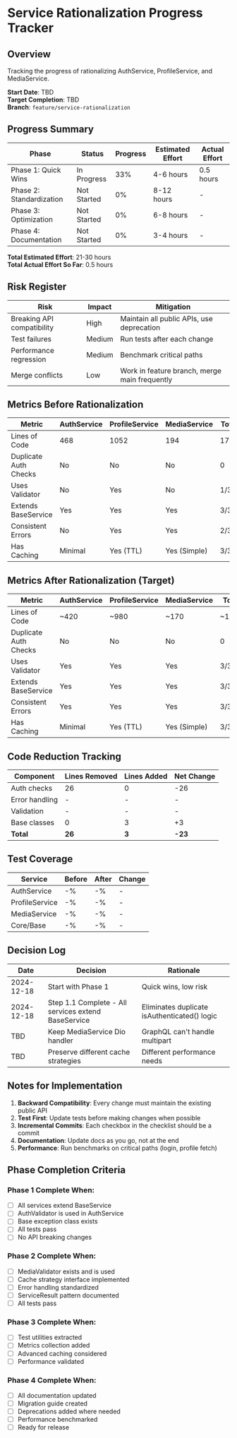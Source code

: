 # Service Rationalization Progress Tracker

## Overview
Tracking the progress of rationalizing AuthService, ProfileService, and MediaService.

**Start Date**: TBD  
**Target Completion**: TBD  
**Branch**: `feature/service-rationalization`

## Progress Summary

| Phase | Status | Progress | Estimated Effort | Actual Effort |
|-------|--------|----------|------------------|---------------|
| Phase 1: Quick Wins | In Progress | 33% | 4-6 hours | 0.5 hours |
| Phase 2: Standardization | Not Started | 0% | 8-12 hours | - |
| Phase 3: Optimization | Not Started | 0% | 6-8 hours | - |
| Phase 4: Documentation | Not Started | 0% | 3-4 hours | - |

**Total Estimated Effort**: 21-30 hours  
**Total Actual Effort So Far**: 0.5 hours

## Risk Register

| Risk | Impact | Mitigation |
|------|--------|------------|
| Breaking API compatibility | High | Maintain all public APIs, use deprecation |
| Test failures | Medium | Run tests after each change |
| Performance regression | Medium | Benchmark critical paths |
| Merge conflicts | Low | Work in feature branch, merge main frequently |

## Metrics Before Rationalization

| Metric | AuthService | ProfileService | MediaService | Total |
|--------|-------------|----------------|--------------|-------|
| Lines of Code | 468 | 1052 | 194 | 1714 |
| Duplicate Auth Checks | No | No | No | 0 |
| Uses Validator | No | Yes | No | 1/3 |
| Extends BaseService | Yes | Yes | Yes | 3/3 |
| Consistent Errors | No | Yes | Yes | 2/3 |
| Has Caching | Minimal | Yes (TTL) | Yes (Simple) | 3/3 |

## Metrics After Rationalization (Target)

| Metric | AuthService | ProfileService | MediaService | Total |
|--------|-------------|----------------|--------------|-------|
| Lines of Code | ~420 | ~980 | ~170 | ~1570 |
| Duplicate Auth Checks | No | No | No | 0 |
| Uses Validator | Yes | Yes | Yes | 3/3 |
| Extends BaseService | Yes | Yes | Yes | 3/3 |
| Consistent Errors | Yes | Yes | Yes | 3/3 |
| Has Caching | Minimal | Yes (TTL) | Yes (Simple) | 3/3 |

## Code Reduction Tracking

| Component | Lines Removed | Lines Added | Net Change |
|-----------|---------------|-------------|------------|
| Auth checks | 26 | 0 | -26 |
| Error handling | - | - | - |
| Validation | - | - | - |
| Base classes | 0 | 3 | +3 |
| **Total** | **26** | **3** | **-23** |

## Test Coverage

| Service | Before | After | Change |
|---------|--------|-------|--------|
| AuthService | -% | -% | - |
| ProfileService | -% | -% | - |
| MediaService | -% | -% | - |
| Core/Base | -% | -% | - |

## Decision Log

| Date | Decision | Rationale |
|------|----------|-----------|
| 2024-12-18 | Start with Phase 1 | Quick wins, low risk |
| 2024-12-18 | Step 1.1 Complete - All services extend BaseService | Eliminates duplicate isAuthenticated() logic |
| TBD | Keep MediaService Dio handler | GraphQL can't handle multipart |
| TBD | Preserve different cache strategies | Different performance needs |

## Notes for Implementation

1. **Backward Compatibility**: Every change must maintain the existing public API
2. **Test First**: Update tests before making changes when possible
3. **Incremental Commits**: Each checkbox in the checklist should be a commit
4. **Documentation**: Update docs as you go, not at the end
5. **Performance**: Run benchmarks on critical paths (login, profile fetch)

## Phase Completion Criteria

### Phase 1 Complete When:
- [ ] All services extend BaseService
- [ ] AuthValidator is used in AuthService
- [ ] Base exception class exists
- [ ] All tests pass
- [ ] No API breaking changes

### Phase 2 Complete When:
- [ ] MediaValidator exists and is used
- [ ] Cache strategy interface implemented
- [ ] Error handling standardized
- [ ] ServiceResult pattern documented
- [ ] All tests pass

### Phase 3 Complete When:
- [ ] Test utilities extracted
- [ ] Metrics collection added
- [ ] Advanced caching considered
- [ ] Performance validated

### Phase 4 Complete When:
- [ ] All documentation updated
- [ ] Migration guide created
- [ ] Deprecations added where needed
- [ ] Performance benchmarked
- [ ] Ready for release 